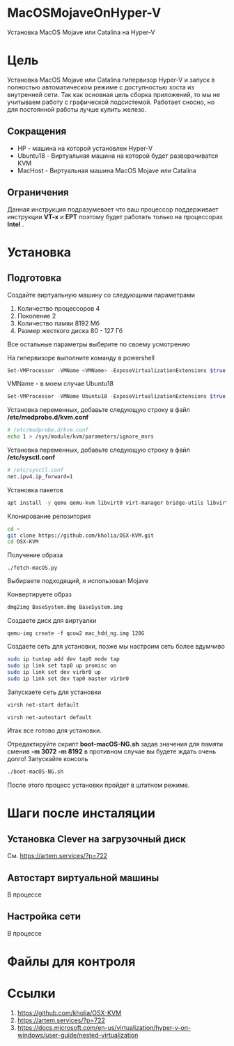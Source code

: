 # MacOSMojaveOnHyper-V
Установка MacOS Mojave или Catalina на Hyper-V

# Цель
Установка MacOS Mojave или Catalina гипервизор Hyper-V и запуск в полностью автоматическом режиме с доступностью хоста из внутренней сети. 
Так как основная цель сборка приложений, то мы не учитываем работу с графической подсистемой. Работает сносно, но для постоянной работы лучше купить железо.


## Сокращения
* HP - машина на которой установлен Hyper-V
* Ubuntu18 - Виртуальная машина на которой будет разворачиватся KVM
* MacHost - Виртуальная машина MacOS Mojave или Catalina 

## Ограничения
Данная инструкция подразумевает что ваш процессор поддерживает инструкции **VT-x** и **EPT** поэтому будет работать только на процессорах **Intel** .


# Установка

## Подготовка

Создайте виртуальную машину со следующими параметрами
1. Количество процессоров 4
2. Поколение 2
3. Количество памяи 8192 Мб
4. Размер жесткого диска 80 - 127 Гб

Все остальные параметры выберите по своему усмотрению

На гипервизоре выполните команду в powershell

```powershell
Set-VMProcessor -VMName <VMName> -ExposeVirtualizationExtensions $true
```
VMName - в моем случае Ubuntu18
```powershell
Set-VMProcessor -VMName Ubuntu18 -ExposeVirtualizationExtensions $true
```


Установка переменных, добавьте  следующую строку в файл **/etc/modprobe.d/kvm.conf**
```sh
# /etc/modprobe.d/kvm.conf
echo 1 > /sys/module/kvm/parameters/ignore_msrs
```

Установка переменных, добавьте  следующую строку в файл **/etc/sysctl.conf**
```sh
# /etc/sysctl.conf
net.ipv4.ip_forward=1
```

Установка пакетов 

```sh
apt install -y qemu qemu-kvm libvirt0 virt-manager bridge-utils libvirt-daemon-system libvirt-clients uml-utilities libguestfs-tools
```

Клонирование репозитория
```sh
cd ~
git clone https://github.com/kholia/OSX-KVM.git
cd OSX-KVM
```

Получение образа
```<language>
./fetch-macOS.py
```
Выбираете подходящий, я использовал Mojave

Конвертируете образ
```sh
dmg2img BaseSystem.dmg BaseSystem.img
```

Создаете диск для виртуалки
```<language>
qemu-img create -f qcow2 mac_hdd_ng.img 128G
```

Создаете сеть для установки, позже мы настроим сеть более вдумчиво

```sh
sudo ip tuntap add dev tap0 mode tap
sudo ip link set tap0 up promisc on
sudo ip link set dev virbr0 up
sudo ip link set dev tap0 master virbr0
```

Запускаете сеть для установки
```sh
virsh net-start default

virsh net-autostart default
```


Итак  все готово для установки. 

Отредактируйте скрипт **boot-macOS-NG.sh** задав значения для памяти сменив **-m 3072** **-m 8192** в противном случае вы будете ждать очень долго!
Запускайте консоль

```sh
./boot-macOS-NG.sh
```
После этого процесс установки пройдет в штатном режиме. 

# Шаги после инсталяции

## Установка Clever на  загрузочный диск
См. https://artem.services/?p=722
## Автостарт виртуальной машины
 В процессе
## Настройка сети
 В процессе

# Файлы для контроля


# Ссылки
1. https://github.com/kholia/OSX-KVM
2. https://artem.services/?p=722
3. https://docs.microsoft.com/en-us/virtualization/hyper-v-on-windows/user-guide/nested-virtualization

